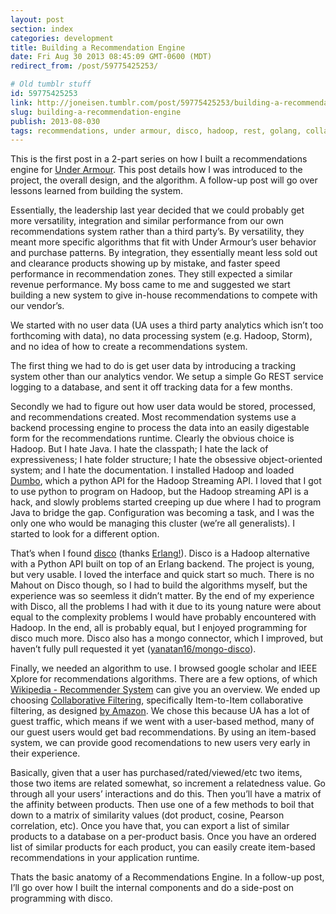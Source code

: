 ```yaml
---
layout: post
section: index
categories: development
title: Building a Recommendation Engine
date: Fri Aug 30 2013 08:45:09 GMT-0600 (MDT)
redirect_from: /post/59775425253/

# Old tumblr stuff
id: 59775425253
link: http://joneisen.tumblr.com/post/59775425253/building-a-recommendation-engine
slug: building-a-recommendation-engine
publish: 2013-08-030
tags: recommendations, under armour, disco, hadoop, rest, golang, collaborative filtering, mapreduce
---
```



This is the first post in a 2-part series on how I built a recommendations engine for [Under Armour](http://www.underarmour.com). This post details how I was introduced to the project, the overall design, and the algorithm. A follow-up post will go over lessons learned from building the system.

Essentially, the leadership last year decided that we could probably get more versatility, integration and similar performance from our own recommendations system rather than a third party’s. By versatility, they meant more specific algorithms that fit with Under Armour’s user behavior and purchase patterns. By integration, they essentially meant less sold out and clearance products showing up by mistake, and faster speed performance in recommendation zones. They still expected a similar revenue performance. My boss came to me and suggested we start building a new system to give in-house recommendations to compete with our vendor’s.

We started with no user data (UA uses a third party analytics which isn’t too forthcoming with data), no data processing system (e.g. Hadoop, Storm), and no idea of how to create a recommendations system.

The first thing we had to do is get user data by introducing a tracking system other than our analytics vendor. We setup a simple Go REST service logging to a database, and sent it off tracking data for a few months.

Secondly we had to figure out how user data would be stored, processed, and recommendations created. Most recommendation systems use a backend processing engine to process the data into an easily digestable form for the recommendations runtime. Clearly the obvious choice is Hadoop. But I hate Java. I hate the classpath; I hate the lack of expressiveness; I hate folder structure; I hate the obsessive object-oriented system; and I hate the documentation. I installed Hadoop and loaded [Dumbo](http://klbostee.github.io/dumbo/), which a python API for the Hadoop Streaming API. I loved that I got to use python to program on Hadoop, but the Hadoop streaming API is a hack, and slowly problems started creeping up due where I had to program Java to bridge the gap. Configuration was becoming a task, and I was the only one who would be managing this cluster (we’re all generalists). I started to look for a different option.

That’s when I found [disco](http://discoproject.org) (thanks [Erlang!](http://twitter.com/ErlangInfo)). Disco is a Hadoop alternative with a Python API built on top of an Erlang backend. The project is young, but very usable. I loved the interface and quick start so much. There is no Mahout on Disco though, so I had to build the algorithms myself, but the experience was so seemless it didn’t matter. By the end of my experience with Disco, all the problems I had with it due to its young nature were about equal to the complexity problems I would have probably encountered with Hadoop. In the end, all is probably equal, but I enjoyed programming for disco much more. Disco also has a mongo connector, which I improved, but haven’t fully pull requested it yet
([yanatan16/mongo-disco](http://github.com/yanatan16/mongo-disco)).

Finally, we needed an algorithm to use. I browsed google scholar and IEEE Xplore for recommendations algorithms. There are a few options, of which [Wikipedia - Recommender System](http://en.wikipedia.org/wiki/Recommender_system) can give you an overview. We ended up choosing [Collaborative Filtering](http://en.wikipedia.org/wiki/Collaborative_filtering), specifically Item-to-Item collaborative filtering, as designed [by Amazon](http://www.cs.umd.edu/~samir/498/Amazon-Recommendations.pdf). We chose this because UA has a lot of guest traffic, which means if we went with a user-based method, many of our guest users would get bad recommendations. By using an item-based system, we can provide good recomendations to new users very early in their experience.

Basically, given that a user has purchased/rated/viewed/etc two items, those two items are related somewhat, so increment a relatedness value. Go through all your users’ interactions and do this. Then you’ll have a matrix of the affinity between products. Then use one of a few methods to boil that down to a matrix of similarity values (dot product, cosine, Pearson correlation, etc). Once you have that, you can export a list of similar products to a database on a per-product basis. Once you have an ordered list of similar products for each product, you can easily create item-based recommendations in your application runtime.

Thats the basic anatomy of a Recommendations Engine. In a follow-up post, I’ll go over how I built the internal components and do a side-post on programming with disco.

